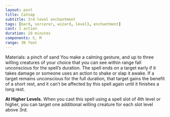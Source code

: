 ```yaml
---
layout: post
title: Catnap
subtitle: 3rd-level enchantment
tags: [bard, sorcerer, wizard, level3, enchantment]
cast: 1 action
duration: 10 minutes
components: S, M
range: 30 feet
---
```

Materials: a pinch of sand
You make a calming gesture, and up to three willing creatures of your choice that you can see within range fall unconscious for the spell’s duration. The spell ends on a target early if it takes damage or someone uses an action to shake or slap it awake. If a target remains unconscious for the full duration, that target gains the benefit of a short rest, and it can’t be affected by this spell again until it finishes a long rest.

**At Higher Levels.** When you cast this spell using a spell slot of 4th level or higher, you can target one additional willing creature for each slot level above 3rd.